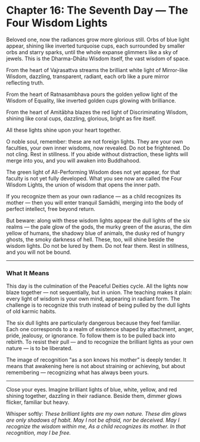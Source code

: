 # Chapter 16: The Seventh Day — The Four Wisdom Lights

Beloved one, now the radiances grow more glorious still. Orbs of blue light appear, shining like inverted turquoise cups, each surrounded by smaller orbs and starry sparks, until the whole expanse glimmers like a sky of jewels. This is the Dharma-Dhātu Wisdom itself, the vast wisdom of space.

From the heart of Vajrasattva streams the brilliant white light of Mirror-like Wisdom, dazzling, transparent, radiant, each orb like a pure mirror reflecting truth.

From the heart of Ratnasambhava pours the golden yellow light of the Wisdom of Equality, like inverted golden cups glowing with brilliance.

From the heart of Amitābha blazes the red light of Discriminating Wisdom, shining like coral cups, dazzling, glorious, bright as fire itself.

All these lights shine upon your heart together.

O noble soul, remember: these are not foreign lights. They are your own faculties, your own inner wisdoms, now revealed. Do not be frightened. Do not cling. Rest in stillness. If you abide without distraction, these lights will merge into you, and you will awaken into Buddhahood.

The green light of All-Performing Wisdom does not yet appear, for that faculty is not yet fully developed. What you see now are called the Four Wisdom Lights, the union of wisdom that opens the inner path.

If you recognize them as your own radiance — as a child recognizes its mother — then you will enter tranquil Samādhi, merging into the body of perfect intellect, free beyond return.

But beware: along with these wisdom lights appear the dull lights of the six realms — the pale glow of the gods, the murky green of the asuras, the dim yellow of humans, the shadowy blue of animals, the dusky red of hungry ghosts, the smoky darkness of hell. These, too, will shine beside the wisdom lights. Do not be lured by them. Do not fear them. Rest in stillness, and you will not be bound.

---

### What It Means

This day is the culmination of the Peaceful Deities cycle. All the lights now blaze together — not sequentially, but in union. The teaching makes it plain: every light of wisdom is your own mind, appearing in radiant form. The challenge is to recognize this truth instead of being pulled by the dull lights of old karmic habits.

The six dull lights are particularly dangerous because they feel familiar. Each one corresponds to a realm of existence shaped by attachment, anger, pride, jealousy, or ignorance. To follow them is to be pulled back into rebirth. To resist their pull — and to recognize the brilliant lights as your own nature — is to be liberated.

The image of recognition “as a son knows his mother” is deeply tender. It means that awakening here is not about straining or achieving, but about remembering — recognizing what has always been yours.

---

Close your eyes. Imagine brilliant lights of blue, white, yellow, and red shining together, dazzling in their radiance. Beside them, dimmer glows flicker, familiar but heavy.

Whisper softly:
*These brilliant lights are my own nature.
These dim glows are only shadows of habit.
May I not be afraid, nor be deceived.
May I recognize the wisdom within me,
As a child recognizes its mother.
In that recognition, may I be free.*

